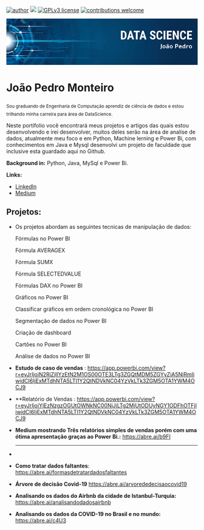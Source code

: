 [![author](https://img.shields.io/badge/author-joaopedro-red.svg)](https://www.linkedin.com/in/jo%C3%A3o-pedro-louren%C3%A7o-monteiro-57479a139/) [![](https://img.shields.io/badge/python-3.7+-blue.svg)](https://www.python.org/downloads/release/python-365/) [![GPLv3 license](https://img.shields.io/badge/License-GPLv3-blue.svg)](http://perso.crans.org/besson/LICENSE.html) [![contributions welcome](https://img.shields.io/badge/contributions-welcome-brightgreen.svg?style=flat)](https://github.com/carlosfab/data_science/issues)

<p align="center">
  <img src="banner.png" >
</p>

# João Pedro Monteiro
<sub>Sou graduando de Engenharia de Computação aprendiz de ciência de dados e estou trilhando minha carreira para área de DataScience.</sub>

Neste portifolio você encontrará meus projetos e artigos das quais estou desenvolvendo e irei desenvolver, muitos deles serão na área de analise de dados, atualmente meu foco e em Python, Machine lerning e Power Bi, com conhecimentos em Java e Mysql desenvolvi um projeto de faculdade que inclusive esta guardado aqui no Github.


**Background in:** Python, Java, MySql e Power Bi.

**Links:**
* [LinkedIn](https://www.linkedin.com/in/jo%C3%A3o-pedro-louren%C3%A7o-monteiro-57479a139/)
* [Medium](https://medium.com/@joaopedromonteiro2014)


## Projetos:
* **<PowerBI>**
Os projetos abordam as seguintes tecnicas de manipulação de dados:

  Fórmulas no Power BI

  Fórmula AVERAGEX

  Fórmula SUMX

  Fórmula SELECTEDVALUE

  Fórmulas DAX no Power BI

  Gráficos no Power BI

  Classificar gráficos em ordem cronológica no Power BI

  Segmentação de dados no Power BI

  Criação de dashboard

  Cartões no Power BI

  Análise de dados no Power BI
  
* **Estudo de caso de vendas** : https://app.powerbi.com/view?r=eyJrIjoiN2RjZjllYzEtN2M1OS00OTE3LTg3ZGQtMDM5ZGYyZjA5NjRmIiwidCI6IjExMTdhNTA5LTI1Y2QtNDVkNC04YzVkLTk3ZGM5OTA1YWM4OCJ9
* **Relatório de Vendas : https://app.powerbi.com/view?r=eyJrIjoiYjEzNzgzOGUtOWNkNC00NjJjLTg2MjUtODUyNGY1ODFhOTFjIiwidCI6IjExMTdhNTA5LTI1Y2QtNDVkNC04YzVkLTk3ZGM5OTA1YWM4OCJ9  
* **Medium mostrando Três relatórios simples de vendas porém com uma ótima apresentação graças ao Power Bi.:** https://abre.ai/b9FI
  ________________________________________________________________________________________________________________________________________________________________  
* **<Python>**
* **Como tratar dados faltantes**: https://abre.ai/formasdetratardadosfaltantes
* **Árvore de decisão Covid-19**  https://abre.ai/arvorededecisaocovid19
* **Analisando os dados do Airbnb da cidade de Istanbul-Turquia:** https://abre.ai/analisandodadosairbnb
* **Analisando os dados da COVID-19 no Brasil e no mundo:** https://abre.ai/c4U3
